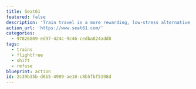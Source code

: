 ```yaml
---
title: Seat61
featured: false
description: 'Train travel is a more rewarding, low-stress alternative to flying, which brings us closer to the countries we visit and reduces our contribution to climate change. It''s time to rediscover the pleasure, romance & adventure of travel by train or ship. This site explains how to travel comfortably & affordably by train or ferry where you might think air was now the only option. For help with train travel, ask the Man in Seat 61!'
action_url: 'https://www.seat61.com/'
categories:
  - 97826809-ed97-424c-9c46-cedba824add8
tags:
  - trains
  - flightfree
  - shift
  - refuse
blueprint: action
id: 2c39b35b-d6b5-4909-ae10-c8b5fbf5198d
---
```

